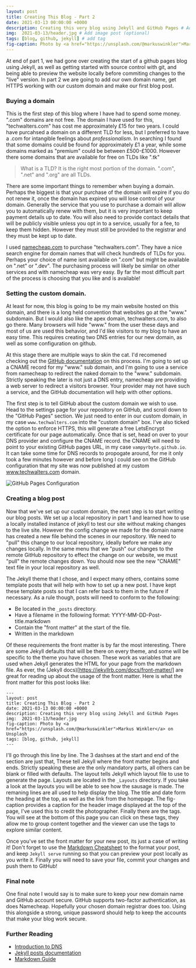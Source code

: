 ```yaml
---
layout: post
title: Creating This Blog - Part 2
date: 2021-03-13 00:00:00 +0000
description: Creating this very blog using Jekyll and GitHub Pages # Add post description (optional)
img:  2021-03-13/header.jpg # Add image post (optional)
tags: [blog, github, jekyll] # add tag
fig-caption: Photo by <a href="https://unsplash.com/@markuswinkler">Markus Winkler</a> on Unsplash
---
```


At end of part 1, we had gone over creating the start of a github pages blog using Jekyll, as well as getting started with source control with git, and being able to preview the website locally before commiting changes to the "live" version. In part 2 we are going to add our own domain name, get HTTPS working with our custom domain and make our first blog post. 

### Buying a domain

This is the first step of this blog where I have had to spend some money. ".com" domains are not free. The domain I have used for this, "techwalters.com" has cost me approximately £15 for two years. I could have purcahsed a domain on a different TLD for less, but I preferred to have a .com for intangible feelings about *professionalism*. In searching I found that some domains could be found for approximately £1 a year, while some domains marked as "premium" could be between £500-£1000. However there some domains that are available for free on TLDs like ".tk"

>What is a TLD? It is the right most portion of the domain. ".com", ".net" and ".org" are all TLDs.

There are some important things to remember when buying a domain. Perhaps the biggest is that your purchase of the domain will expire if you do not renew it, once the domain has expired you will lose control of your domain. Generally the service that you use to purchase a domain will allow you to automatically renew with them, but it is very important to keep payment details up to date. You will also need to provide contact details that will be publicly visible unless you opt in to a service, usually for a fee, to keep them hidden. However they must still be provided to the registrar and they must be kept up to date. 

I used [namecheap.com](https://www.namecheap.com) to purchase "techwalters.com". They have a nice search engine for domain names that will check hundreds of TLDs for you. Perhaps your choice of name isnt available on ".com" but might be available on ".net" or ".dev". The purchasing process will likely be similar on other services and with namecheap was very easy. By far the most difficult part of the process is choosing that you like and is available!

### Setting the custom domain.

At least for now, this blog is going to be my main website hosted on this domain, and there is a long held convention that websites go at the "www." subdomain. But I would also like the apex domain, techwalters.com, to also go there. Many browsers will hide "www." from the user these days and most of us are used this behavior, and I'd like visitors to my blog to have an easy time. This requires creating two DNS entries for our new domain, as well as some configuration on github.

At this stage there are multiple ways to skin the cat. I'd recomened checking out the [GitHub documentation](https://docs.github.com/en/github/working-with-github-pages/configuring-a-custom-domain-for-your-github-pages-site) on this process. I'm going to set up a CNAME record for my "www." sub domain, and I'm going to use a service from namecheap to redirect the naked domain to the "www." subdomain. Strictly speaking the later is not just a DNS entry, namecheap are providing a web server to redirect a visitors browser. Your provider may not have such a service, and the GitHub documentation will help with other options.

The first step is to tell GitHub about the custom domain we wish to use. Head to the settings page for your repository on GitHub, and scroll down to the "GitHub Pages" section. We just need to enter in our custom domain, in my case `www.techwalters.com` into the "custom domain" box. I've also ticked the option to enforce HTTPS, this will generate a free LetsEncrypt certificate for our page automatically. Once that is set, head on over to your DNS provider and configure the CNAME record. the CNAME will need to point to your existing GitHub pages URL, in my case `vampyrbyte.github.io`. It can take some time for DNS records to propogate around, for me it only took a few minutes however and before long I could see on the GitHub configuration that my site was now published at my custom www.techwalters.com domain. 

![GitHub Pages Configuration](/assets/img/2021-03-13/githubpages.png)

### Creating a blog post 

Now that we've set up our custom domain, the next step is to start writing our blog posts. We set up a local repository in part 1 and learned how to use a locally installed instance of jekyll to test our site without making changes to the live site. However the config change we made for the domain name has created a new file behind the scenes in our repository. We need to "pull" this change to our local repository, ideally before we make any changes locally. In the same menu that we "push" our changes to the remote GitHub repository to effect the change on our website, we must "pull" the remote changes down. You should now see the new "CNAME" text file in your local repository as well.

The Jekyll theme that I chose, and I expect many others, contains some template posts that will help with how to set up a new post. I have kept these template posts so that I can refer back to them in the future if necessary. As a rule though, posts will need to conform to the following:

- Be located in the `_posts` directory.
- Have a filename in the following format: YYYY-MM-DD-Post-title.markdown 
- Contain the "front matter" at the start of the file.
- Written in the markdown

Of these requirements the front matter is by far the most interesting. There are some Jekyll defaults that will be there on every theme, and some will be specific to the theme you have chosen. These work as variables that are used when Jekyll generates the HTML for your page from the markdown file. As ever, the (Jekyll docs)[https://jekyllrb.com/docs/front-matter/] are great for reading up about the usage of the front matter. Here is what the front matter for this post looks like:

    ---
    layout: post
    title: Creating This Blog - Part 2
    date: 2021-03-13 00:00:00 +0000
    description: Creating this very blog using Jekyll and GitHub Pages
    img:  2021-03-13/header.jpg
    fig-caption: Photo by <a href="https://unsplash.com/@markuswinkler">Markus Winkler</a> on Unsplash
    tags: [blog, github, jekyll]
    ---

I'll go through this line by line. The 3 dashses at the start and end of the section are just that, These tell Jekyll where the front matter begins and ends. Strictly speaking these are the only mandatory parts, all others can be blank or filled with defaults.
The layout tells Jekyll which layout file to use to generate the page. Layouts are located in the `_Layouts` directory. If you take a look at the layouts you will be able to see how the sausage is made.
The remaning lines are all used to help display the blog. The title and date form the heading at the top, as well as the link from the homepage. The fig-caption provides a caption for the header image displayed at the top of the page, I've used this to credit the photographer. Finally there are the tags. You will see at the bottom of this page you can click on these tags, they allow me to group content together and the viewer can use the tags to explore similar content. 

Once you've set the front matter for your new post, its just a case of writing it! Don't forget to use the [Markdown Cheatsheet](https://www.markdownguide.org/cheat-sheet/) to the format your post, and keep `Jekyll serve` running so that you can preview your post locally as you write it. Finally you will need to save your file, commit your changes and push them to GitHub!

### Final note

One final note I would say is to make sure to keep your new domain name and GitHub account secure. GitHub supports two-factor authentication, as does Namecheap. Hopefully your chosen domain registrar does too. Using this alongside a strong, unique password should help to keep the accounts that make your blog work secure. 

### Further Reading

- [Introduction to DNS](https://www.digitalocean.com/community/tutorials/an-introduction-to-dns-terminology-components-and-concepts)
- [Jekyll posts documentation](https://jekyllrb.com/docs/posts/)
- [Markdown Guide](https://www.markdownguide.org/getting-started/)
